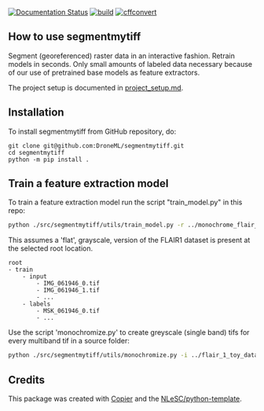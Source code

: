 [![Documentation Status](https://readthedocs.org/projects/segmentmytiff/badge/?version=latest)](https://segmentmytiff.readthedocs.io/en/latest/?badge=latest) [![build](https://github.com/DroneML/segmentmytiff/actions/workflows/build.yml/badge.svg)](https://github.com/DroneML/segmentmytiff/actions/workflows/build.yml) [![cffconvert](https://github.com/DroneML/segmentmytiff/actions/workflows/cffconvert.yml/badge.svg)](https://github.com/DroneML/segmentmytiff/actions/workflows/cffconvert.yml)

## How to use segmentmytiff

Segment (georeferenced) raster data in an interactive fashion. Retrain models in seconds. Only small amounts of labeled data necessary because of our use of pretrained base models as feature extractors.

The project setup is documented in [project_setup.md](devdocs/project_setup.md).

## Installation

To install segmentmytiff from GitHub repository, do:

```console
git clone git@github.com:DroneML/segmentmytiff.git
cd segmentmytiff
python -m pip install .
```

## Train a feature extraction model

To train a feature extraction model run the script "train_model.py" in this repo:
```bash
python ./src/segmentmytiff/utils/train_model.py -r ../monochrome_flair_1_toy_dataset_flat/ --train_set_limit 10
```
This assumes a 'flat', grayscale, version of the FLAIR1 dataset is present at the selected root location.
```
root
- train
    - input
        - IMG_061946_0.tif
        - IMG_061946_1.tif
        - ...
    - labels
        - MSK_061946_0.tif
        - ...    
```
Use the script 'monochromize.py' to create greyscale (single band) tifs for every multiband tif in a source folder:
```bash
python ./src/segmentmytiff/utils/monochromize.py -i ../flair_1_toy_dataset/ -o ../monochrome_flair_1_toy_dataset/
```

## Credits

This package was created with [Copier](https://github.com/copier-org/copier) and the [NLeSC/python-template](https://github.com/NLeSC/python-template).
